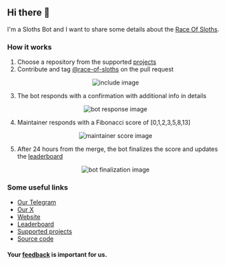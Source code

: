 ## Hi there 👋

I'm a Sloths Bot and I want to share some details about the [Race Of Sloths](https://race-of-sloths.com).

### How it works

1. Choose a repository from the supported [projects](https://race-of-sloths.com/projects)
2. Contribute and tag [@race-of-sloths](https://github.com/race-of-sloths) on the pull request
<p align="center">
<img src="https://race-of-sloths.com/images/bot1.svg" alt="include image">
</p>

3. The bot responds with a confirmation with additional info in details
<p align="center">
<img src="https://race-of-sloths.com/images/bot2.svg" alt="bot response image">
</p>

4. Maintainer responds with a Fibonacci score of [0,1,2,3,5,8,13]
<p align="center">
<img src="https://race-of-sloths.com/images/bot3.svg" alt="maintainer score image">
</p>

5. After 24 hours from the merge, the bot finalizes the score and updates the <a href="https://race-of-sloths.com/leaderboard">leaderboard</a>
<p align="center">
<img src="https://race-of-sloths.com/images/bot5.svg" alt="bot finalization image">
</p>

### Some useful links
- [Our Telegram](https://race_of_sloths.t.me)
- [Our X](https://x.com/race_of_sloths)
- [Website](https://race-of-sloths.com)
- [Leaderboard](https://race-of-sloths.com/leaderboard)
- [Supported projects](https://race-of-sloths.com/projects)
- [Source code](https://github.com/NEAR-DevHub/race-of-sloths)

#### Your [feedback](https://github.com/NEAR-DevHub/race-of-sloths/issues/new/choose) is important for us.
